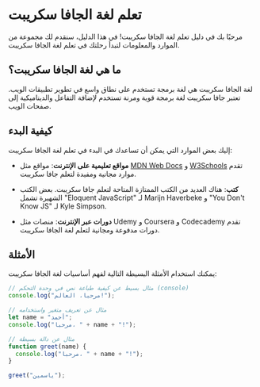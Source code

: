 # تعلم لغة الجافا سكريبت

مرحبًا بك في دليل تعلم لغة الجافا سكريبت! في هذا الدليل، سنقدم لك مجموعة من الموارد والمعلومات لتبدأ رحلتك في تعلم لغة الجافا سكريبت.

## ما هي لغة الجافا سكريبت؟

لغة الجافا سكريبت هي لغة برمجة تستخدم على نطاق واسع في تطوير تطبيقات الويب. تعتبر جافا سكريبت لغة برمجة قوية ومرنة تستخدم لإضافة التفاعل والديناميكية إلى صفحات الويب.

## كيفية البدء

إليك بعض الموارد التي يمكن أن تساعدك في البدء في تعلم لغة الجافا سكريبت:

- **مواقع تعليمية على الإنترنت**: مواقع مثل [MDN Web Docs](https://developer.mozilla.org/en-US/docs/Web/JavaScript) و [W3Schools](https://www.w3schools.com/js/) تقدم موارد مجانية ومفيدة لتعلم جافا سكريبت.
  
- **كتب**: هناك العديد من الكتب الممتازة المتاحة لتعلم جافا سكريبت. بعض الكتب الشهيرة تشمل "Eloquent JavaScript" لـ Marijn Haverbeke و "You Don't Know JS" لـ Kyle Simpson.

- **دورات عبر الإنترنت**: منصات مثل Udemy و Coursera و Codecademy تقدم دورات مدفوعة ومجانية لتعلم لغة الجافا سكريبت.

## الأمثلة

يمكنك استخدام الأمثلة البسيطة التالية لفهم أساسيات لغة الجافا سكريبت:

```javascript
// مثال بسيط عن كيفية طباعة نص في وحدة التحكم (console)
console.log("مرحبا، العالم!");

// مثال عن تعريف متغير واستخدامه
let name = "أحمد";
console.log("مرحبا، " + name + "!");

// مثال عن دالة بسيطة
function greet(name) {
  console.log("مرحبا، " + name + "!");
}

greet("ياسمين");
